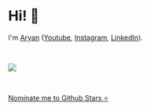 # Hi! 👋

I'm [Aryan](https://web-card-eight.vercel.app/) ([Youtube](https://www.youtube.com/@arymehr), [Instagram](https://www.instagram.com/16mmphotos), [LinkedIn](https://www.linkedin.com/in/aryan-mehra/)).

<br>

![](https://github-profile-summary-cards.vercel.app/api/cards/profile-details?username=Jdka1&theme=radical)

<br>

[Nominate me to Github Stars ⭐](https://stars.github.com/nominate/)
